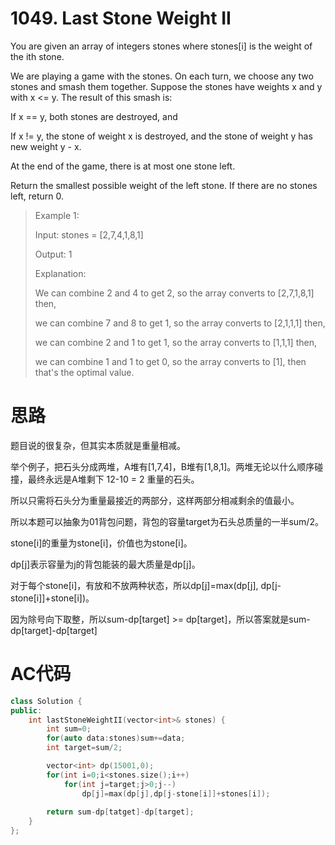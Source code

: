 # 1049. Last Stone Weight II
You are given an array of integers stones where stones[i] is the weight of the ith stone.

We are playing a game with the stones. On each turn, we choose any two stones and smash them together. Suppose the stones have weights x and y with x <= y. The result of this smash is:

If x == y, both stones are destroyed, and

If x != y, the stone of weight x is destroyed, and the stone of weight y has new weight y - x.

At the end of the game, there is at most one stone left.

Return the smallest possible weight of the left stone. If there are no stones left, return 0.

> Example 1:
>
> Input: stones = [2,7,4,1,8,1]
>
> Output: 1
>
> Explanation:
>
> We can combine 2 and 4 to get 2, so the array converts to [2,7,1,8,1] then,
>
> we can combine 7 and 8 to get 1, so the array converts to [2,1,1,1] then,
>
> we can combine 2 and 1 to get 1, so the array converts to [1,1,1] then,
>
> we can combine 1 and 1 to get 0, so the array converts to [1], then that's the optimal value.

# 思路
题目说的很复杂，但其实本质就是重量相减。

举个例子，把石头分成两堆，A堆有[1,7,4]，B堆有[1,8,1]。两堆无论以什么顺序碰撞，最终永远是A堆剩下 12-10 = 2 重量的石头。

所以只需将石头分为重量最接近的两部分，这样两部分相减剩余的值最小。

所以本题可以抽象为01背包问题，背包的容量target为石头总质量的一半sum/2。

stone[i]的重量为stone[i]，价值也为stone[i]。

dp[j]表示容量为j的背包能装的最大质量是dp[j]。

对于每个stone[i]，有放和不放两种状态，所以dp[j]=max(dp[j], dp[j-stone[i]]+stone[i])。

因为除号向下取整，所以sum-dp[target] >= dp[target]，所以答案就是sum-dp[target]-dp[target]

# AC代码
```c++
class Solution {
public:
    int lastStoneWeightII(vector<int>& stones) {
        int sum=0;
        for(auto data:stones)sum+=data;
        int target=sum/2;

        vector<int> dp(15001,0);
        for(int i=0;i<stones.size();i++)
            for(int j=target;j>0;j--)
                dp[j]=max(dp[j],dp[j-stone[i]]+stones[i]);
        
        return sum-dp[tatget]-dp[target];
    }
};
```

